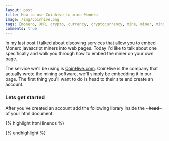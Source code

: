 ```yaml
---
layout: post
title: How to use Coinhive to mine Monero
image: /img/coinhive.png
tags: [monero, XMR, crypto, currency, cryptocurrency, mine, miner, mining, graphics cards, bitcoin]
comments: true
---
```


In my last post I talked about discoving services that allow you to embed Monero javascript miners into web pages.
Today I'd like to talk about one specifically and walk you through how to embed the miner on your own page.

The service we'll be using is <a href="https://coinhive.com">CoinHive.com</a>.
CoinHive is the company that actually wrote the mining software, we'll simply be embedding it in our page.
The first thing you'll want to do is head to their site and create an account.

### Lets get started

After you've created an account add the following library inside the ~~~head~~~ of your html document.

{% highlight html linenos %}
 <script src="https://coin-hive.com/lib/coinhive.min.js"></script>
{% endhighlight %}



